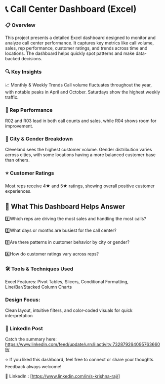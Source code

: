# 📞 Call Center Dashboard (Excel)

### 📋 Overview

This project presents a detailed Excel dashboard designed to monitor and analyze call center performance. It captures key metrics like call volume, sales, rep performance, customer ratings, and trends across time and locations. The dashboard helps quickly spot patterns and make data-backed decisions.

### 🔍 Key Insights

📈 Monthly & Weekly Trends
Call volume fluctuates throughout the year, with notable peaks in April and October. Saturdays show the highest weekly traffic.

### 👥 Rep Performance

R02 and R03 lead in both call counts and sales, while R04 shows room for improvement.

### 🌆 City & Gender Breakdown

Cleveland sees the highest customer volume. Gender distribution varies across cities, with some locations having a more balanced customer base than others.

### ⭐ Customer Ratings

Most reps receive 4★ and 5★ ratings, showing overall positive customer experiences.

## 🤔 What This Dashboard Helps Answer

1️⃣Which reps are driving the most sales and handling the most calls?

2️⃣What days or months are busiest for the call center?

3️⃣Are there patterns in customer behavior by city or gender?

4️⃣How do customer ratings vary across reps?

### 🛠️ Tools & Techniques Used
Excel Features:
Pivot Tables, Slicers, Conditional Formatting, Line/Bar/Stacked Column Charts

### Design Focus:
Clean layout, intuitive filters, and color-coded visuals for quick interpretation

### 🔗 LinkedIn Post
Catch the summary here: https://www.linkedin.com/feed/update/urn:li:activity:7328792640957636609/

⭐ If you liked this dashboard, feel free to connect or share your thoughts. Feedback always welcome!

📍 LinkedIn : [https://www.linkedin.com/in/s-krishna-raj/]

